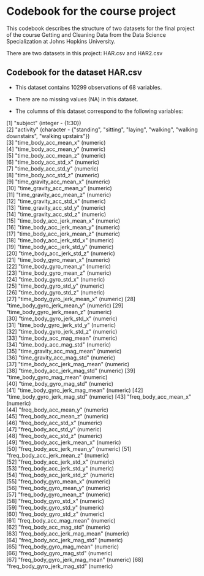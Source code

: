 # Codebook for the course project

This codebook describes the structure of two datasets for the final project of the course Getting and Cleaning Data from the Data Science Specialization at Johns Hopkins University.

There are two datasets in this project: HAR.csv and HAR2.csv

## Codebook for the dataset HAR.csv

- This dataset contains 10299 observations of 68 variables.

- There are no missing values (NA) in this dataset.

- The columns of this dataset correspond to the following variables:

 [1] "subject" (integer - {1:30})                     
 [2] "activity" (character - {"standing", "sitting", "laying", "walking", "walking downstairs", "walking upstairs"})                   
 [3] "time_body_acc_mean_x" (numeric)        
 [4] "time_body_acc_mean_y" (numeric)       
 [5] "time_body_acc_mean_z" (numeric)       
 [6] "time_body_acc_std_x" (numeric)         
 [7] "time_body_acc_std_y" (numeric)        
 [8] "time_body_acc_std_z" (numeric)        
 [9] "time_gravity_acc_mean_x" (numeric)     
[10] "time_gravity_acc_mean_y" (numeric)    
[11] "time_gravity_acc_mean_z" (numeric)     
[12] "time_gravity_acc_std_x" (numeric)     
[13] "time_gravity_acc_std_y" (numeric)      
[14] "time_gravity_acc_std_z" (numeric)     
[15] "time_body_acc_jerk_mean_x" (numeric)   
[16] "time_body_acc_jerk_mean_y" (numeric)  
[17] "time_body_acc_jerk_mean_z" (numeric)  
[18] "time_body_acc_jerk_std_x" (numeric)   
[19] "time_body_acc_jerk_std_y" (numeric)    
[20] "time_body_acc_jerk_std_z" (numeric)   
[21] "time_body_gyro_mean_x" (numeric)        
[22] "time_body_gyro_mean_y" (numeric)      
[23] "time_body_gyro_mean_z" (numeric)        
[24] "time_body_gyro_std_x" (numeric)       
[25] "time_body_gyro_std_y" (numeric)        
[26] "time_body_gyro_std_z" (numeric)       
[27] "time_body_gyro_jerk_mean_x" (numeric)
[28] "time_body_gyro_jerk_mean_y" (numeric)
[29] "time_body_gyro_jerk_mean_z" (numeric)  
[30] "time_body_gyro_jerk_std_x" (numeric)  
[31] "time_body_gyro_jerk_std_y" (numeric)   
[32] "time_body_gyro_jerk_std_z" (numeric)  
[33] "time_body_acc_mag_mean" (numeric)      
[34] "time_body_acc_mag_std" (numeric)      
[35] "time_gravity_acc_mag_mean" (numeric)   
[36] "time_gravity_acc_mag_std" (numeric)   
[37] "time_body_acc_jerk_mag_mean" (numeric)  
[38] "time_body_acc_jerk_mag_std" (numeric) 
[39] "time_body_gyro_mag_mean" (numeric)    
[40] "time_body_gyro_mag_std" (numeric)      
[41] "time_body_gyro_jerk_mag_mean" (numeric) 
[42] "time_body_gyro_jerk_mag_std" (numeric) 
[43] "freq_body_acc_mean_x" (numeric)        
[44] "freq_body_acc_mean_y" (numeric)      
[45] "freq_body_acc_mean_z" (numeric)        
[46] "freq_body_acc_std_x" (numeric)        
[47] "freq_body_acc_std_y" (numeric)         
[48] "freq_body_acc_std_z" (numeric)        
[49] "freq_body_acc_jerk_mean_x" (numeric)   
[50] "freq_body_acc_jerk_mean_y" (numeric) 
[51] "freq_body_acc_jerk_mean_z" (numeric)   
[52] "freq_body_acc_jerk_std_x" (numeric)   
[53] "freq_body_acc_jerk_std_y" (numeric)    
[54] "freq_body_acc_jerk_std_z" (numeric)   
[55] "freq_body_gyro_mean_x" (numeric)       
[56] "freq_body_gyro_mean_y" (numeric)      
[57] "freq_body_gyro_mean_z" (numeric)       
[58] "freq_body_gyro_std_x" (numeric)       
[59] "freq_body_gyro_std_y" (numeric)        
[60] "freq_body_gyro_std_z" (numeric)       
[61] "freq_body_acc_mag_mean" (numeric)      
[62] "freq_body_acc_mag_std" (numeric)      
[63] "freq_body_acc_jerk_mag_mean" (numeric)   
[64] "freq_body_acc_jerk_mag_std" (numeric)  
[65] "freq_body_gyro_mag_mean" (numeric)      
[66] "freq_body_gyro_mag_std" (numeric)     
[67] "freq_body_gyro_jerk_mag_mean" (numeric)
[68] "freq_body_gyro_jerk_mag_std" (numeric)

